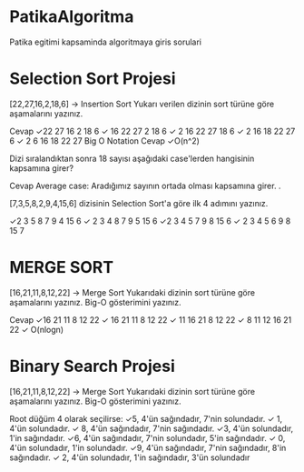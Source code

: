 # PatikaAlgoritma
Patika egitimi kapsaminda algoritmaya giris sorulari
# Selection Sort Projesi
[22,27,16,2,18,6] -> Insertion Sort Yukarı verilen dizinin sort türüne göre aşamalarını yazınız.

Cevap
✓22 27 16 2 18 6
✓ 16 22 27 2 18 6
✓ 2 16 22 27 18 6
✓ 2 16 18 22 27 6
✓ 2 6 16 18 22 27
Big O Notation Cevap
✓O(n^2)

Dizi sıralandıktan sonra 18 sayısı aşağıdaki case'lerden hangisinin kapsamına girer?

Cevap
Average case: Aradığımız sayının ortada olması kapsamına girer. .

[7,3,5,8,2,9,4,15,6] dizisinin Selection Sort'a göre ilk 4 adımını yazınız.

✓2 3 5 8 7 9 4 15 6
✓ 2 3 4 8 7 9 5 15 6
✓2 3 4 5 7 9 8 15 6
✓ 2 3 4 5 6 9 8 15 7
# MERGE SORT
[16,21,11,8,12,22] -> Merge Sort Yukarıdaki dizinin sort türüne göre aşamalarını yazınız. Big-O gösterimini yazınız.

Cevap
✓16 21 11 8 12 22
✓ 16 21 11 8 12 22
✓ 11 16 21 8 12 22
✓ 8 11 12 16 21 22
✓ O(nlogn)
# Binary Search Projesi
[16,21,11,8,12,22] -> Merge Sort Yukarıdaki dizinin sort türüne göre aşamalarını yazınız. Big-O gösterimini yazınız.

Root düğüm 4 olarak seçilirse:
✓5, 4'ün sağındadır, 7'nin solundadır.
✓ 1, 4'ün solundadır.
✓ 8, 4'ün sağındadır, 7'nin sağındadır.
✓3, 4'ün solundadır, 1'in sağındadır.
✓6, 4'ün sağındadır, 7'nin solundadır, 5'in sağındadır.
✓ 0, 4'ün solundadır, 1'in solundadır.
✓9, 4'ün sağındadır, 7'nin sağındadır, 8'in sağındadır.
✓ 2, 4'ün solundadır, 1'in sağındadır, 3'ün solundadır
